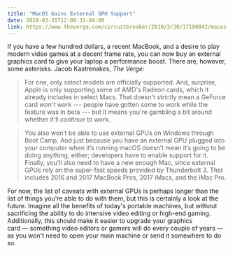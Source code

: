 ```yaml
---
title: "MacOS Gains External GPU Support"
date: 2018-03-31T12:08:31-04:00
link: https://www.theverge.com/circuitbreaker/2018/3/30/17180042/macos-external-gpu-support-graphics-card
---
```

If you have a few hundred dollars, a recent MacBook, and a desire to play modern video games at a decent frame rate, you can now buy an external graphics card to give your laptop a performance boost. There are, however, some asterisks. Jacob Kastrenakes, *The Verge*: 

> For one, only select models are officially supported. And, surprise, Apple is only supporting some of AMD's Radeon cards, which it already includes in select Macs. That doesn't strictly mean a GeForce card <em>won't</em> work --- people have gotten some to work while the feature was in beta --- but it means you're gambling a bit around whether it'll <em>continue</em> to work.

> You also won’t be able to use external GPUs on Windows through Boot Camp. And just because you have an external GPU plugged into your computer when it’s running macOS doesn’t mean it’s going to be doing anything, either; developers have to enable support for it. Finally, you’ll also need to have a new enough Mac, since external GPUs rely on the super-fast speeds provided by Thunderbolt 3. That includes 2016 and 2017 MacBook Pros, 2017 iMacs, and the iMac Pro.

For now, the list of caveats with external GPUs is perhaps longer than the list of things you're able to do with them, but this is certainly a look at the future. Imagine all the benefits of today's portable machines, but without sacrificing the ability to do intensive video editing or high-end gaming. Additionally, this should make it easier to upgrade your graphics card — something video editors or gamers will do every couple of years —  as you won't need to open your main machine or send it somewhere to do so. 